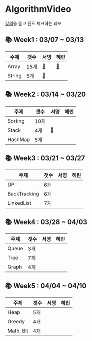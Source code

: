 # AlgorithmVideo
[강의](https://www.youtube.com/channel/UCHcG02L6TSS-StkSbqVy6Fg)를 듣고 진도 체크하는 레포

## 📚 Week1 : 03/07 ~ 03/13  
|주제|갯수|서영|혜린|
|---|---|---|---|
|Array|15개|[🐧](https://github.com/Gardner-Penguin/AlgorithmVideo/blob/main/Week%201/penguin/Arrays.py)|[🌿](https://github.com/Gardner-Penguin/AlgorithmVideo/blob/main/Week%201/gardner/Array.md)|
|String|5개|[🐧](https://github.com/Gardner-Penguin/AlgorithmVideo/blob/main/Week%201/penguin/String.py)||
## 📚 Week2 : 03/14 ~ 03/20
|주제|갯수|서영|혜린|
|---|---|---|---|
|Sorting|10개|||
|Stack|4개|🐧||
|HashMap|5개|||
## 📚 Week3 : 03/21 ~ 03/27
|주제|갯수|서영|혜린|
|---|---|---|---|
|DP|6개|||
|BackTracking|6개|||
|LinkedList|7개|||
## 📚 Week4 : 03/28 ~ 04/03
|주제|갯수|서영|혜린|
|---|---|---|---|
|Queue|3개|||
|Tree|7개|||
|Graph|4개|||
## 📚 Week5 : 04/04 ~ 04/10
|주제|갯수|서영|혜린|
|---|---|---|---|
|Heap|5개|||
|Greedy|4개|||
|Math, Bit|4개|||

 
